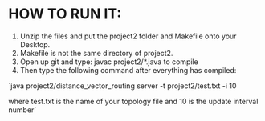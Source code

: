# HOW TO RUN IT:

1. Unzip the files and put the project2 folder and Makefile onto your Desktop.
2. Makefile is not the same directory of project2.
3. Open up git and type: javac project2/*.java to compile
4. Then type the following command after everything has compiled:

`java project2/distance_vector_routing server -t project2/test.txt -i 10

where test.txt is the name of your topology file and 10 is the update interval number`
